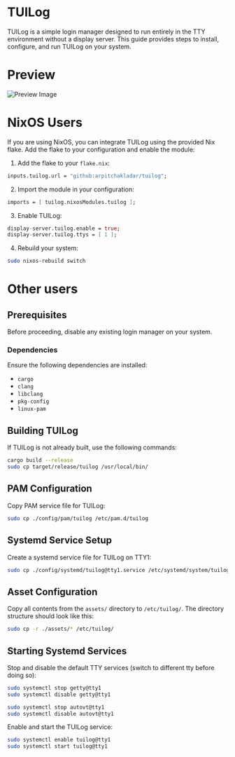 # TUILog
TUILog is a simple login manager designed to run entirely in the TTY environment without a display server. This guide provides steps to install, configure, and run TUILog on your system.

# Preview
![Preview Image](https://github.com/user-attachments/assets/b1c5b568-7387-4f74-bfdd-77e819963889)

# NixOS Users
If you are using NixOS, you can integrate TUILog using the provided Nix flake. Add the flake to your configuration and enable the module:

1. Add the flake to your `flake.nix`:

```nix
inputs.tuilog.url = "github:arpitchakladar/tuilog";
```

2. Import the module in your configuration:

```nix
imports = [ tuilog.nixosModules.tuilog ];
```

3. Enable TUILog:

```nix
display-server.tuilog.enable = true;
display-server.tuilog.ttys = [ 1 ];
```

4. Rebuild your system:

```sh
sudo nixos-rebuild switch
```

# Other users
## Prerequisites
Before proceeding, disable any existing login manager on your system.

### Dependencies
Ensure the following dependencies are installed:

- `cargo`
- `clang`
- `libclang`
- `pkg-config`
- `linux-pam`

## Building TUILog
If TUILog is not already built, use the following commands:

```sh
cargo build --release
sudo cp target/release/tuilog /usr/local/bin/
```

## PAM Configuration
Copy PAM service file for TUILog:

```sh
sudo cp ./config/pam/tuilog /etc/pam.d/tuilog
```

## Systemd Service Setup
Create a systemd service file for TUILog on TTY1:

```sh
sudo cp ./config/systemd/tuilog@tty1.service /etc/systemd/system/tuilog@tty1.service
```
## Asset Configuration

Copy all contents from the `assets/` directory to `/etc/tuilog/`. The directory structure should look like this:

```sh
sudo cp -r ./assets/* /etc/tuilog/
```

## Starting Systemd Services
Stop and disable the default TTY services (switch to different tty before doing so):

```sh
sudo systemctl stop getty@tty1
sudo systemctl disable getty@tty1

sudo systemctl stop autovt@tty1
sudo systemctl disable autovt@tty1
```

Enable and start the TUILog service:

```sh
sudo systemctl enable tuilog@tty1
sudo systemctl start tuilog@tty1
```
